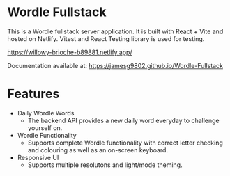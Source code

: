 # Wordle Fullstack
This is a Wordle fullstack server application. It is built with React + Vite and hosted on Netlify. Vitest and React Testing library is used for testing.

https://willowy-brioche-b89881.netlify.app/

Documentation available at: https://jamesg9802.github.io/Wordle-Fullstack

# Features
- Daily Wordle Words
    - The backend API provides a new daily word everyday to challenge yourself on.
- Wordle Functionality
    - Supports complete Wordle functionality with correct letter checking and colouring as well as an on-screen keyboard.
- Responsive UI
    - Supports multiple resolutons and light/mode theming.